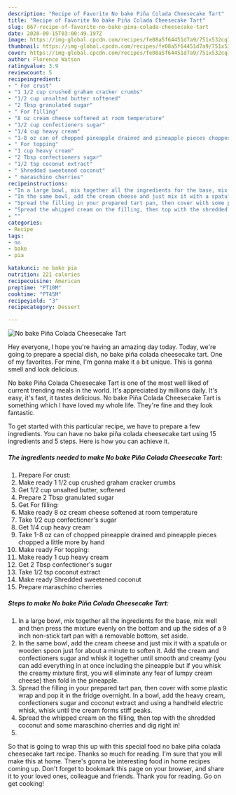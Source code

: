 ```yaml
---
description: "Recipe of Favorite No bake Piña Colada Cheesecake Tart"
title: "Recipe of Favorite No bake Piña Colada Cheesecake Tart"
slug: 867-recipe-of-favorite-no-bake-pina-colada-cheesecake-tart
date: 2020-09-15T03:00:49.197Z
image: https://img-global.cpcdn.com/recipes/fe08a5f64451d7a9/751x532cq70/no-bake-pina-colada-cheesecake-tart-recipe-main-photo.jpg
thumbnail: https://img-global.cpcdn.com/recipes/fe08a5f64451d7a9/751x532cq70/no-bake-pina-colada-cheesecake-tart-recipe-main-photo.jpg
cover: https://img-global.cpcdn.com/recipes/fe08a5f64451d7a9/751x532cq70/no-bake-pina-colada-cheesecake-tart-recipe-main-photo.jpg
author: Florence Watson
ratingvalue: 3.9
reviewcount: 5
recipeingredient:
- " For crust"
- "1 1/2 cup crushed graham cracker crumbs"
- "1/2 cup unsalted butter softened"
- "2 Tbsp granulated sugar"
- " For filling"
- "8 oz cream cheese softened at room temperature"
- "1/2 cup confectioners sugar"
- "1/4 cup heavy cream"
- "1-8 oz can of chopped pineapple drained and pineapple pieces chopped a little more by hand"
- " For topping"
- "1 cup heavy cream"
- "2 Tbsp confectioners sugar"
- "1/2 tsp coconut extract"
- " Shredded sweetened coconut"
- " maraschino cherries"
recipeinstructions:
- "In a large bowl, mix together all the ingredients for the base, mix well and then press the mixture evenly on the bottom and up the sides of a 9 inch non-stick tart pan with a removable bottom, set aside."
- "In the same bowl, add the cream cheese and just mix it with a spatula or wooden spoon just for about a minute to soften it. Add the cream and confectioners sugar and whisk it together until smooth and creamy (you can add everything in at once including the pineapple but if you whisk the creamy mixture first, you will eliminate any fear of lumpy cream cheese) then fold in the pineapple."
- "Spread the filling in your prepared tart pan, then cover with some plastic wrap and pop it in the fridge overnight. In a bowl, add the heavy cream, confectioners sugar and coconut extract and using a handheld electric whisk, whisk until the cream forms stiff peaks."
- "Spread the whipped cream on the filling, then top with the shredded coconut and some maraschino cherries and dig right in!"
- ""
categories:
- Recipe
tags:
- no
- bake
- pia

katakunci: no bake pia 
nutrition: 221 calories
recipecuisine: American
preptime: "PT10M"
cooktime: "PT45M"
recipeyield: "3"
recipecategory: Dessert

---
```



![No bake Piña Colada Cheesecake Tart](https://img-global.cpcdn.com/recipes/fe08a5f64451d7a9/751x532cq70/no-bake-pina-colada-cheesecake-tart-recipe-main-photo.jpg)

Hey everyone, I hope you're having an amazing day today. Today, we're going to prepare a special dish, no bake piña colada cheesecake tart. One of my favorites. For mine, I'm gonna make it a bit unique. This is gonna smell and look delicious.

No bake Piña Colada Cheesecake Tart is one of the most well liked of current trending meals in the world. It's appreciated by millions daily. It's easy, it's fast, it tastes delicious. No bake Piña Colada Cheesecake Tart is something which I have loved my whole life. They're fine and they look fantastic.




To get started with this particular recipe, we have to prepare a few ingredients. You can have no bake piña colada cheesecake tart using 15 ingredients and 5 steps. Here is how you can achieve it.

<!--inarticleads1-->

##### The ingredients needed to make No bake Piña Colada Cheesecake Tart:

1. Prepare  For crust:
1. Make ready 1 1/2 cup crushed graham cracker crumbs
1. Get 1/2 cup unsalted butter, softened
1. Prepare 2 Tbsp granulated sugar
1. Get  For filling:
1. Make ready 8 oz cream cheese softened at room temperature
1. Take 1/2 cup confectioner&#39;s sugar
1. Get 1/4 cup heavy cream
1. Take 1-8 oz can of chopped pineapple drained and pineapple pieces chopped a little more by hand
1. Make ready  For topping:
1. Make ready 1 cup heavy cream
1. Get 2 Tbsp confectioner&#39;s sugar
1. Take 1/2 tsp coconut extract
1. Make ready  Shredded sweetened coconut
1. Prepare  maraschino cherries




<!--inarticleads2-->

##### Steps to make No bake Piña Colada Cheesecake Tart:

1. In a large bowl, mix together all the ingredients for the base, mix well and then press the mixture evenly on the bottom and up the sides of a 9 inch non-stick tart pan with a removable bottom, set aside.
1. In the same bowl, add the cream cheese and just mix it with a spatula or wooden spoon just for about a minute to soften it. Add the cream and confectioners sugar and whisk it together until smooth and creamy (you can add everything in at once including the pineapple but if you whisk the creamy mixture first, you will eliminate any fear of lumpy cream cheese) then fold in the pineapple.
1. Spread the filling in your prepared tart pan, then cover with some plastic wrap and pop it in the fridge overnight. In a bowl, add the heavy cream, confectioners sugar and coconut extract and using a handheld electric whisk, whisk until the cream forms stiff peaks.
1. Spread the whipped cream on the filling, then top with the shredded coconut and some maraschino cherries and dig right in!
1. 




So that is going to wrap this up with this special food no bake piña colada cheesecake tart recipe. Thanks so much for reading. I'm sure that you will make this at home. There's gonna be interesting food in home recipes coming up. Don't forget to bookmark this page on your browser, and share it to your loved ones, colleague and friends. Thank you for reading. Go on get cooking!
